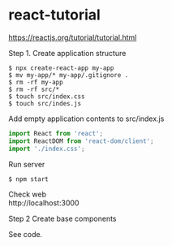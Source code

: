 # react-tutorial

https://reactjs.org/tutorial/tutorial.html

Step 1. Create application structure
```console
$ npx create-react-app my-app
$ mv my-app/* my-app/.gitignore .
$ rm -rf my-app
$ rm -rf src/*
$ touch src/index.css
$ touch src/indes.js
```

Add empty application contents to src/index.js
```javascript:src/index.js
import React from 'react';
import ReactDOM from 'react-dom/client';
import './index.css';
```

Run server
```console
$ npm start
```

Check web<br/>
http://localhost:3000

Step 2 Create base components

See code.
